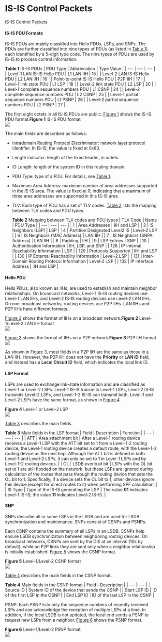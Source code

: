 IS-IS Control Packets
=====================

IS-IS Control Packets

#### IS-IS PDU Formats

IS-IS PDUs are mainly classified into Hello PDUs, LSPs, and SNPs. The PDUs are further classified into nine types of PDUs (as listed in [Table 1](#EN-US_CONCEPT_0000001176663887__tab_01)), each identified by a 5-digit type code. The nine types of PDUs are used by IS-IS to process control information.

**Table 1** IS-IS PDUs
| PDU Type | Abbreviation | Type Value |
| --- | --- | --- |
| Level-1 LAN IS-IS Hello PDU | L1 LAN IIH | 15 |
| Level-2 LAN IS-IS Hello PDU | L2 LAN IIH | 16 |
| Point-to-point IS-IS Hello PDU | P2P IIH | 17 |
| Level-1 link state PDU | L1 LSP | 18 |
| Level-2 link state PDU | L2 LSP | 20 |
| Level-1 complete sequence numbers PDU | L1 CSNP | 24 |
| Level-2 complete sequence numbers PDU | L2 CSNP | 25 |
| Level-1 partial sequence numbers PDU | L1 PSNP | 26 |
| Level-2 partial sequence numbers PDU | L2 PSNP | 27 |


The first eight octets in all IS-IS PDUs are public. [Figure 1](#EN-US_CONCEPT_0000001176663887__fig_dc_vrp_isis_feature_003401) shows the IS-IS PDU format.**Figure 1** IS-IS PDU format  
![](figure/en-us_image_0000001176743835.png)

The main fields are described as follows:

* Intradomain Routing Protocol Discriminator: network layer protocol identifier. In IS-IS, the value is fixed at 0x83.
* Length Indicator: length of the fixed header, in octets.
* ID Length: length of the system ID in this routing domain.
* PDU Type: type of a PDU. For details, see [Table 1](#EN-US_CONCEPT_0000001176663887__tab_01).
* Maximum Area Address: maximum number of area addresses supported in the IS-IS area. The value is fixed at 0, indicating that a maximum of three area addresses are supported in this IS-IS area.
* TLV: Each type of PDU has a set of TLV codes. [Table 2](#EN-US_CONCEPT_0000001176663887__tab_02) lists the mapping between TLV codes and PDU types.
  
  **Table 2** Mapping between TLV codes and PDU types
  | TLV Code | Name | PDU Type |
  | --- | --- | --- |
  | 1 | Area Addresses | IIH and LSP |
  | 2 | IS Neighbors (LSP) | LSP |
  | 4 | Partition Designated Level2 IS | Level-2 LSP |
  | 6 | IS Neighbors (MAC Address) | LAN IIH |
  | 7 | IS Neighbors (SNPA Address) | LAN IIH |
  | 8 | Padding | IIH |
  | 9 | LSP Entries | SNP |
  | 10 | Authentication Information | IIH, LSP, and SNP |
  | 128 | IP Internal Reachability Information | LSP |
  | 129 | Protocols Supported | IIH and LSP |
  | 130 | IP External Reachability Information | Level-2 LSP |
  | 131 | Inter-Domain Routing Protocol Information | Level-2 LSP |
  | 132 | IP Interface Address | IIH and LSP |


#### Hello PDU

Hello PDUs, also known as IIHs, are used to establish and maintain neighbor relationships. On broadcast networks, Level-1 IS-IS routing devices use Level-1 LAN IIHs, and Level-2 IS-IS routing devices use Level-2 LAN IIHs. On non-broadcast networks, routing devices use P2P IIHs. LAN IIHs and P2P IIHs have different formats.

[Figure 2](#EN-US_CONCEPT_0000001176663887__fig_dc_vrp_isis_feature_003402) shows the format of IIHs on a broadcast network.**Figure 2** Level-1/Level-2 LAN IIH format  
![](figure/en-us_image_0000001130784176.png)

[Figure 3](#EN-US_CONCEPT_0000001176663887__fig_dc_vrp_isis_feature_003403) shows the format of IIHs on a P2P network.**Figure 3** P2P IIH format  
![](figure/en-us_image_0000001176663939.png)

As shown in [Figure 3](#EN-US_CONCEPT_0000001176663887__fig_dc_vrp_isis_feature_003403), most fields in a P2P IIH are the same as those in a LAN IIH. However, the P2P IIH does not have the **Priority** or **LAN ID** field, and instead has a **Local Circuit ID** field, which indicates the local link ID.


#### LSP Format

LSPs are used to exchange link-state information and are classified as Level-1 or Level-2 LSPs. Level-1 IS-IS transmits Level-1 LSPs, Level-2 IS-IS transmits Level-2 LSPs, and Level-1-2 IS-IS can transmit both. Level-1 and Level-2 LSPs have the same format, as shown in [Figure 4](#EN-US_CONCEPT_0000001176663887__fig_dc_vrp_isis_feature_003404).

**Figure 4** Level-1 or Level-2 LSP  
![](figure/en-us_image_0000001176663935.png)

[Table 3](#EN-US_CONCEPT_0000001176663887__table183278394331) describes the main fields.

**Table 3** Main fields in the LSP format
| Field | Description | Function |
| --- | --- | --- |
| ATT | Area attachment bit | After a Level-1 routing device receives a Level-1 LSP with the ATT bit set to 1 from a Level-1-2 routing device, the Level-1 routing device creates a default route, with the Level-1-2 routing device as the next hop.  Although the ATT bit is defined in both Level-1 and Level-2 LSPs, it can only be set to 1 in Level-1 LSPs and by Level-1-2 routing devices. |
| OL | LSDB overload bit | LSPs with the OL bit set to 1 are still flooded on the network, but these LSPs are ignored during calculation of the routes that pass through the routing device that sets the OL bit to 1. Specifically, if a device sets the OL bit to 1, other devices ignore this device (except for direct routes to it) when performing SPF calculation. |
| IS Type | Type of the IS-IS generating the LSP | The value **01** indicates Level-1 IS-IS; the value **11** indicates Level-2 IS-IS. |



#### SNP

SNPs describe all or some LSPs in the LSDB and are used for LSDB synchronization and maintenance. SNPs consist of CSNPs and PSNPs.

Each CSNP contains the summary of all LSPs in an LSDB. CSNPs help ensure LSDB synchronization between neighboring routing devices. On broadcast networks, CSNPs are sent by the DIS at an interval (10s by default), while on P2P links they are sent only when a neighbor relationship is initially established. [Figure 5](#EN-US_CONCEPT_0000001176663887__fig_dc_vrp_isis_feature_003405) shows the CSNP format.

**Figure 5** Level-1/Level-2 CSNP format  
![](figure/en-us_image_0000001176663933.png)

[Table 4](#EN-US_CONCEPT_0000001176663887__table115521523163220) describes the main fields in the CSNP format.

**Table 4** Main fields in the CSNP format
| Field | Description |
| --- | --- |
| Source ID | System ID of the device that sends the CSNP |
| Start LSP ID | ID of the first LSP in the CSNP |
| End LSP ID | ID of the last LSP in the CSNP |

PSNP: Each PSNP lists only the sequence numbers of recently received LSPs and can acknowledge the reception of multiple LSPs at a time. In addition, if the local LSDB is not updated, the local end sends a PSNP to request new LSPs from a neighbor. [Figure 6](#EN-US_CONCEPT_0000001176663887__fig_dc_vrp_isis_feature_003406) shows the PSNP format.

**Figure 6** Level-1/Level-2 PSNP format  
![](figure/en-us_image_0000001176663937.png)